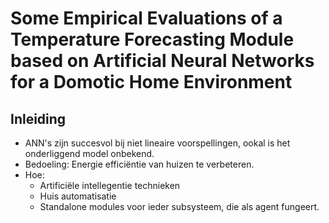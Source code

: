 # Some Empirical Evaluations of a Temperature Forecasting Module based on Artificial Neural Networks for a Domotic Home Environment

## Inleiding
- ANN's zijn succesvol bij niet lineaire voorspellingen, ookal is het onderliggend model onbekend.
- Bedoeling: Energie efficiëntie van huizen te verbeteren.
- Hoe:
  - Artificiële intellegentie technieken
  - Huis automatisatie
  - Standalone modules voor ieder subsysteem, die als agent fungeert.
